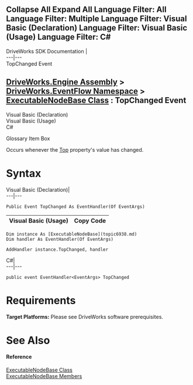        

 Collapse All Expand All  Language Filter: All  Language Filter: Multiple  Language Filter: Visual Basic (Declaration) Language Filter: Visual Basic (Usage) Language Filter: C#  
---  
DriveWorks SDK Documentation  |   
---|---  
TopChanged Event   
  
[DriveWorks.Engine Assembly](topic2156.md) > [DriveWorks.EventFlow Namespace](topic6871.md) > [ExecutableNodeBase Class](topic6938.md) : TopChanged Event  
---  
  
Visual Basic (Declaration)    
Visual Basic (Usage)    
C# 

Glossary Item Box

Occurs whenever the [Top](topic6970.md) property's value has changed. 

# Syntax

Visual Basic (Declaration)|   
---|---  
      
    
    Public Event TopChanged As EventHandler(Of EventArgs)  
  
Visual Basic (Usage)| Copy Code  
---|---  
      
    
    Dim instance As [ExecutableNodeBase](topic6938.md)
    Dim handler As EventHandler(Of EventArgs)
     
    AddHandler instance.TopChanged, handler  
  
C#|   
---|---  
      
    
    public event EventHandler<EventArgs> TopChanged  
  
# Requirements

**Target Platforms:** Please see DriveWorks software prerequisites.

# See Also

#### Reference

[ExecutableNodeBase Class](topic6938.md)   
[ExecutableNodeBase Members](topic6939.md)


